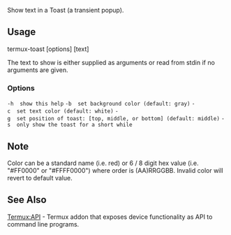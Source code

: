 Show text in a Toast (a transient popup).

## Usage

termux-toast \[options\] \[text\]

The text to show is either supplied as arguments or read from stdin if
no arguments are given.

### Options

`-h  show this help`
`-b  set background color (default: gray)`
`-c  set text color (default: white)`
`-g  set position of toast: [top, middle, or bottom] (default: middle)`
`-s  only show the toast for a short while`

## Note

Color can be a standard name (i.e. red) or 6 / 8 digit hex value (i.e.
"#FF0000" or "#FFFF0000") where order is (AA)RRGGBB. Invalid color will
revert to default value.

## See Also

[Termux:API](Termux:API) - Termux addon that exposes device
functionality as API to command line programs.
